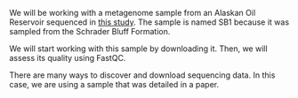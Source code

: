 We will be working with a metagenome sample from an Alaskan Oil Reservoir sequenced in [this study](https://mbio.asm.org/content/7/1/e01669-15).
The sample is named SB1 because it was sampled from the Schrader Bluff Formation.

We will start working with this sample by downloading it. 
Then, we will assess its quality using FastQC. 

There are many ways to discover and download sequencing data. 
In this case, we are using a sample that was detailed in a paper. 
